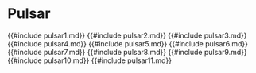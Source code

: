# Pulsar
{{#include pulsar1.md}}
{{#include pulsar2.md}}
{{#include pulsar3.md}}
{{#include pulsar4.md}}
{{#include pulsar5.md}}
{{#include pulsar6.md}}
{{#include pulsar7.md}}
{{#include pulsar8.md}}
{{#include pulsar9.md}}
{{#include pulsar10.md}}
{{#include pulsar11.md}}